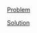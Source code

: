 [Problem](https://leetcode.com/problems/search-in-a-binary-search-tree)

[Solution](https://leetcode.com/problems/search-in-a-binary-search-tree/solutions/3323423/700-search-in-a-binary-search-tree-simple-solution)
